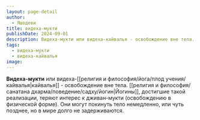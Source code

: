 ```yaml
---
layout: page-detail
author:
  - Яшодеви
title: видеха-мукти
publishDate: 2024-09-01
description: Видеха-мукти или видеха-кайвалья - освобождение вне тела. Йогины, достигшие такой реализации, теряют интерес к дживан-мукти (освобождению в физической форме). Они могут покинуть тело немедленно, или чуть позднее, но в мире долго не задерживаются.
tags:
  - видеха-мукти
  - видеха-кайвалья
image:
---
```

**Видеха-мукти** или видеха-[[религия и философия/йога/плод учения/кайвалья|кайвалья]] - освобождение вне тела. [[религия и философия/санатана дхарма/поведение/садху/йогин|Йогины]], достигшие такой реализации, теряют интерес к дживан-мукти (освобождению в физической форме). Они могут покинуть тело немедленно, или чуть позднее, но в мире долго не задерживаются.

